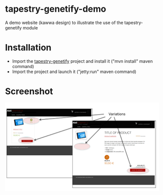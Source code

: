 tapestry-genetify-demo
======================

A demo website (kawwa design) to illustrate the use of the tapestry-genetify module 

Installation
============

* Import the [tapestry-genetify](https://github.com/adaptivui/tapestry-genetify) project and install it ("mvn install" maven command)
* Import the project and launch it ("jetty:run" maven command)

Screenshot
==========

![tapestry-genetify demo website](/src/main/webapp/static/img/tapestry-genetify-demo.png?raw=true)
